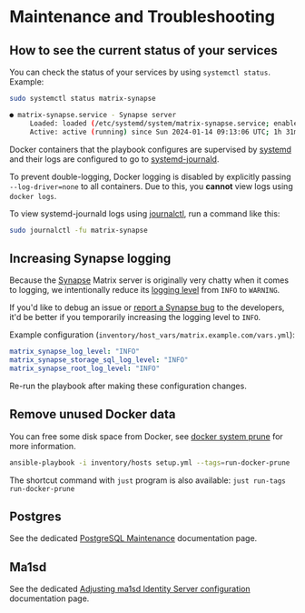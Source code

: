 <!--
SPDX-FileCopyrightText: 2024 MDAD Team and contributors

SPDX-License-Identifier: AGPL-3.0-or-later
-->

# Maintenance and Troubleshooting

## How to see the current status of your services

You can check the status of your services by using `systemctl status`. Example:

```sh
sudo systemctl status matrix-synapse

● matrix-synapse.service - Synapse server
     Loaded: loaded (/etc/systemd/system/matrix-synapse.service; enabled; vendor preset: enabled)
     Active: active (running) since Sun 2024-01-14 09:13:06 UTC; 1h 31min ago
```

Docker containers that the playbook configures are supervised by [systemd](https://wiki.archlinux.org/title/Systemd) and their logs are configured to go to [systemd-journald](https://wiki.archlinux.org/title/Systemd/Journal).

To prevent double-logging, Docker logging is disabled by explicitly passing `--log-driver=none` to all containers. Due to this, you **cannot** view logs using `docker logs`.

To view systemd-journald logs using [journalctl](https://man.archlinux.org/man/journalctl.1), run a command like this:

```sh
sudo journalctl -fu matrix-synapse
```

## Increasing Synapse logging

Because the [Synapse](https://github.com/element-hq/synapse) Matrix server is originally very chatty when it comes to logging, we intentionally reduce its [logging level](https://docs.python.org/3/library/logging.html#logging-levels) from `INFO` to `WARNING`.

If you'd like to debug an issue or [report a Synapse bug](https://github.com/element-hq/synapse/issues/new/choose) to the developers, it'd be better if you temporarily increasing the logging level to `INFO`.

Example configuration (`inventory/host_vars/matrix.example.com/vars.yml`):

```yaml
matrix_synapse_log_level: "INFO"
matrix_synapse_storage_sql_log_level: "INFO"
matrix_synapse_root_log_level: "INFO"
```

Re-run the playbook after making these configuration changes.

## Remove unused Docker data

You can free some disk space from Docker, see [docker system prune](https://docs.docker.com/engine/reference/commandline/system_prune/) for more information.

```sh
ansible-playbook -i inventory/hosts setup.yml --tags=run-docker-prune
```

The shortcut command with `just` program is also available: `just run-tags run-docker-prune`

## Postgres

See the dedicated [PostgreSQL Maintenance](maintenance-postgres.md) documentation page.

## Ma1sd

See the dedicated [Adjusting ma1sd Identity Server configuration](configuring-playbook-ma1sd.md) documentation page.
